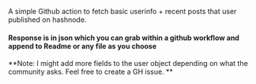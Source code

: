 A simple Github action to fetch basic userinfo + recent posts that user published on hashnode. 

#### Response is in json which you can grab within a github workflow and append to Readme or any file as you choose

**Note: I might add more fields to the user object depending on what the community asks. Feel free to create a GH issue.  **
